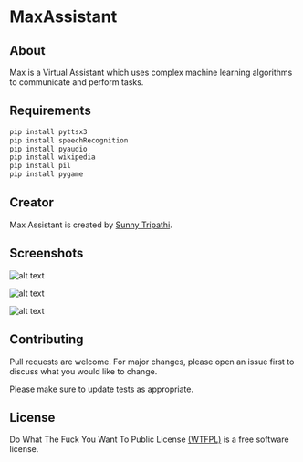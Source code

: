 # MaxAssistant 
## About
Max is a Virtual Assistant which uses complex machine learning algorithms to communicate and perform tasks.

## Requirements

```bash
pip install pyttsx3
pip install speechRecognition
pip install pyaudio
pip install wikipedia
pip install pil
pip install pygame
```

## Creator
Max Assistant is created by [Sunny Tripathi](https://github.com/sxnnytripathi/).

## Screenshots
![alt text](https://1.bp.blogspot.com/-Bmue3pvW9YI/X7-hfzYRq4I/AAAAAAAAAKc/XK5taSt64YUk1XWTF8TVaaxfZDWQdK4twCLcBGAsYHQ/s1079/IMG_20201126_174618.jpg)

![alt text](https://1.bp.blogspot.com/-N0sfZFQgubk/X7-hmoDHVsI/AAAAAAAAAKg/06exKbe4C40P7MZqOOabAmGS5UdYOfVCwCLcBGAsYHQ/s1078/IMG_20201126_174553.jpg)

![alt text](https://1.bp.blogspot.com/-Z5E2MilfmSc/X7-hpfnmoaI/AAAAAAAAAKo/h9_YLyCHcLkZvx67iwpRwEr7sr_T-DZIgCLcBGAsYHQ/s1079/IMG_20201126_174605.jpg)

## Contributing
Pull requests are welcome. For major changes, please open an issue first to discuss what you would like to change.

Please make sure to update tests as appropriate.

## License
Do What The Fuck You Want To Public License [(WTFPL)](http://www.wtfpl.net/about/) is a free software license.
